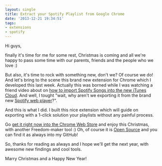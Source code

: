 ```yaml
---
layout: single
title: Extract your Spotify Playlist from Google Chrome
date: '2013-12-21 19:34:51'
tags:
- extensions
- spotify
---
```


Hi guys,

finally it's time for me for some rest, Christmas is coming and all we're happy to pass some time with our parents, friends and the people who we love :)

But also, it's time to rock with something new, don't we? Of course we do! And let's bring to the scene this brand new extension for Chrome which I developed this last week. Actually this was borned while I was watching a friend video about on [how to import Spotify Songs into the new iTunes Cloud](http://www.youtube.com/watch?v=jn1XHATQThc). And well, I tought "wait, why aren't we exporting it from the brand new [Spotify web player](https://play.spotify.com/)?".

And this is what I did. I built this nice extension which will guide on exporting with a 1-click solution your playlists without any painful process.

Go [get it right now into the Chrome Web Store](https://chrome.google.com/webstore/detail/spotify-playlist-extracto/onglffcjldphmpfnpdfmngfenhmjlnnn) and enjoy this Christmas, with another Freedom-maker tool :)
Oh, of course it is [Open Source](https://github.com/julianxhokaxhiu/spotify-playlist-extractor) and you can find it as always into my GitHub!

So, thanks for reading as always and I hope we'll get the next year, with awesome new findings and cool tools.

Marry Christmas and a Happy New Year!